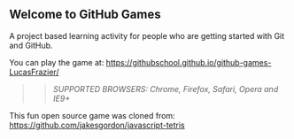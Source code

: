## Welcome to GitHub Games

A project based learning activity for people who are getting started with Git and GitHub.

You can play the game at: https://githubschool.github.io/github-games-LucasFrazier/

>> _*SUPPORTED BROWSERS*: Chrome, Firefox, Safari, Opera and IE9+_

This fun open source game was cloned from: https://github.com/jakesgordon/javascript-tetris
